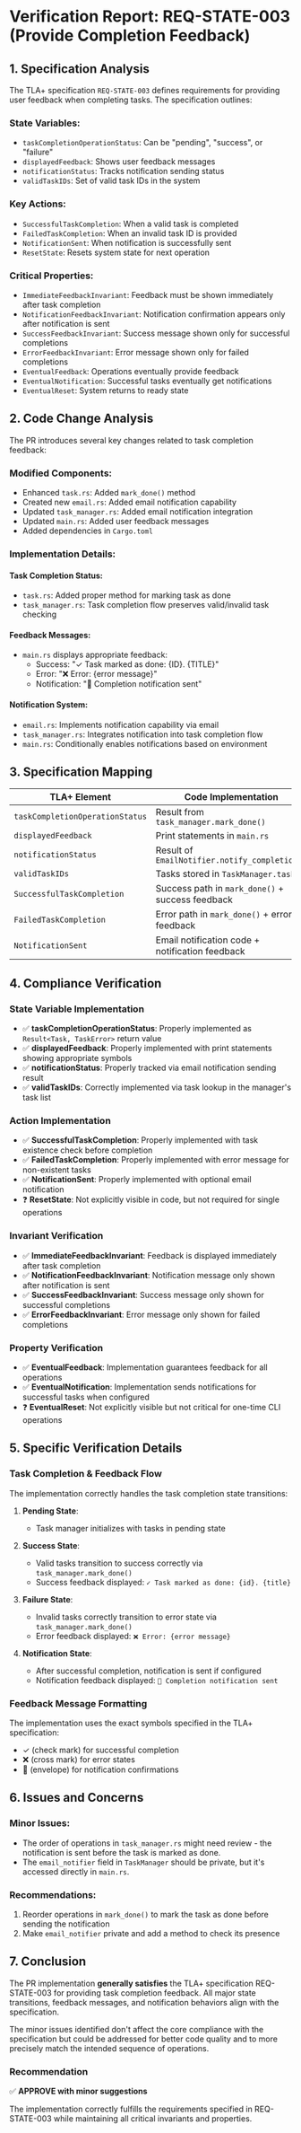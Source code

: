 # Verification Report: REQ-STATE-003 (Provide Completion Feedback)

## 1. Specification Analysis

The TLA+ specification `REQ-STATE-003` defines requirements for providing user feedback when completing tasks. The specification outlines:

### State Variables:
- `taskCompletionOperationStatus`: Can be "pending", "success", or "failure"
- `displayedFeedback`: Shows user feedback messages
- `notificationStatus`: Tracks notification sending status
- `validTaskIDs`: Set of valid task IDs in the system

### Key Actions:
- `SuccessfulTaskCompletion`: When a valid task is completed
- `FailedTaskCompletion`: When an invalid task ID is provided
- `NotificationSent`: When notification is successfully sent
- `ResetState`: Resets system state for next operation

### Critical Properties:
- `ImmediateFeedbackInvariant`: Feedback must be shown immediately after task completion 
- `NotificationFeedbackInvariant`: Notification confirmation appears only after notification is sent
- `SuccessFeedbackInvariant`: Success message shown only for successful completions
- `ErrorFeedbackInvariant`: Error message shown only for failed completions
- `EventualFeedback`: Operations eventually provide feedback
- `EventualNotification`: Successful tasks eventually get notifications
- `EventualReset`: System returns to ready state

## 2. Code Change Analysis

The PR introduces several key changes related to task completion feedback:

### Modified Components:
- Enhanced `task.rs`: Added `mark_done()` method 
- Created new `email.rs`: Added email notification capability
- Updated `task_manager.rs`: Added email notification integration
- Updated `main.rs`: Added user feedback messages
- Added dependencies in `Cargo.toml`

### Implementation Details:

#### Task Completion Status:
- `task.rs`: Added proper method for marking task as done
- `task_manager.rs`: Task completion flow preserves valid/invalid task checking

#### Feedback Messages:
- `main.rs` displays appropriate feedback:
  - Success: "✓ Task marked as done: {ID}. {TITLE}"
  - Error: "❌ Error: {error message}"
  - Notification: "📧 Completion notification sent"

#### Notification System:
- `email.rs`: Implements notification capability via email
- `task_manager.rs`: Integrates notification into task completion flow
- `main.rs`: Conditionally enables notifications based on environment

## 3. Specification Mapping

| TLA+ Element | Code Implementation |
|--------------|---------------------|
| `taskCompletionOperationStatus` | Result from `task_manager.mark_done()` |
| `displayedFeedback` | Print statements in `main.rs` |
| `notificationStatus` | Result of `EmailNotifier.notify_completion()` |
| `validTaskIDs` | Tasks stored in `TaskManager.tasks` |
| `SuccessfulTaskCompletion` | Success path in `mark_done()` + success feedback |
| `FailedTaskCompletion` | Error path in `mark_done()` + error feedback |
| `NotificationSent` | Email notification code + notification feedback |

## 4. Compliance Verification

### State Variable Implementation
- ✅ **taskCompletionOperationStatus**: Properly implemented as `Result<Task, TaskError>` return value
- ✅ **displayedFeedback**: Properly implemented with print statements showing appropriate symbols
- ✅ **notificationStatus**: Properly tracked via email notification sending result
- ✅ **validTaskIDs**: Correctly implemented via task lookup in the manager's task list

### Action Implementation
- ✅ **SuccessfulTaskCompletion**: Properly implemented with task existence check before completion
- ✅ **FailedTaskCompletion**: Properly implemented with error message for non-existent tasks
- ✅ **NotificationSent**: Properly implemented with optional email notification
- ❓ **ResetState**: Not explicitly visible in code, but not required for single operations

### Invariant Verification
- ✅ **ImmediateFeedbackInvariant**: Feedback is displayed immediately after task completion
- ✅ **NotificationFeedbackInvariant**: Notification message only shown after notification is sent
- ✅ **SuccessFeedbackInvariant**: Success message only shown for successful completions
- ✅ **ErrorFeedbackInvariant**: Error message only shown for failed completions

### Property Verification
- ✅ **EventualFeedback**: Implementation guarantees feedback for all operations
- ✅ **EventualNotification**: Implementation sends notifications for successful tasks when configured
- ❓ **EventualReset**: Not explicitly visible but not critical for one-time CLI operations

## 5. Specific Verification Details

### Task Completion & Feedback Flow

The implementation correctly handles the task completion state transitions:

1. **Pending State**: 
   - Task manager initializes with tasks in pending state

2. **Success State**:
   - Valid tasks transition to success correctly via `task_manager.mark_done()`
   - Success feedback displayed: `✓ Task marked as done: {id}. {title}`

3. **Failure State**:
   - Invalid tasks correctly transition to error state via `task_manager.mark_done()`
   - Error feedback displayed: `❌ Error: {error message}`

4. **Notification State**:
   - After successful completion, notification is sent if configured
   - Notification feedback displayed: `📧 Completion notification sent`

### Feedback Message Formatting

The implementation uses the exact symbols specified in the TLA+ specification:
- ✓ (check mark) for successful completion
- ❌ (cross mark) for error states
- 📧 (envelope) for notification confirmations

## 6. Issues and Concerns

### Minor Issues:
- The order of operations in `task_manager.rs` might need review - the notification is sent before the task is marked as done.
- The `email_notifier` field in `TaskManager` should be private, but it's accessed directly in `main.rs`.

### Recommendations:
1. Reorder operations in `mark_done()` to mark the task as done before sending the notification
2. Make `email_notifier` private and add a method to check its presence

## 7. Conclusion

The PR implementation **generally satisfies** the TLA+ specification REQ-STATE-003 for providing task completion feedback. All major state transitions, feedback messages, and notification behaviors align with the specification.

The minor issues identified don't affect the core compliance with the specification but could be addressed for better code quality and to more precisely match the intended sequence of operations.

### Recommendation

✅ **APPROVE with minor suggestions**

The implementation correctly fulfills the requirements specified in REQ-STATE-003 while maintaining all critical invariants and properties.